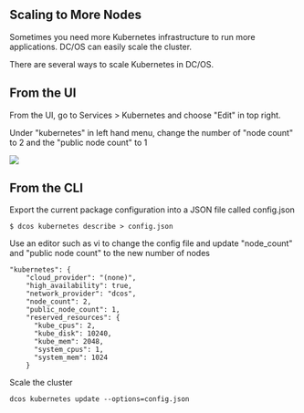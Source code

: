 ## Scaling to More Nodes

Sometimes you need more Kubernetes infrastructure to run more applications. DC/OS can easily scale the cluster. 

There are several ways to scale Kubernetes in DC/OS. 

## From the UI

From the UI, go to Services > Kubernetes and choose "Edit" in top right. 

Under "kubernetes" in left hand menu, change the number of "node count" to 2 and the "public node count" to 1


![](https://i.imgur.com/0YJxn1r.png)

## From the CLI

Export the current package configuration into a JSON file called config.json

```
$ dcos kubernetes describe > config.json
```

Use an editor such as vi to change the config file and update "node_count" and "public node count"
to the new number of nodes

```
"kubernetes": {
    "cloud_provider": "(none)",
    "high_availability": true,
    "network_provider": "dcos",
    "node_count": 2,
    "public_node_count": 1,
    "reserved_resources": {
      "kube_cpus": 2,
      "kube_disk": 10240,
      "kube_mem": 2048,
      "system_cpus": 1,
      "system_mem": 1024
    }
```

Scale the cluster 

```
dcos kubernetes update --options=config.json
```
